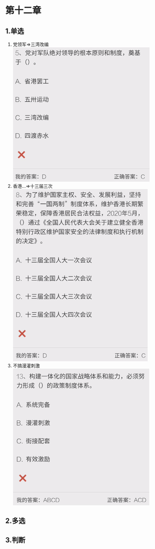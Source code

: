 # 第十二章

## 1.单选

1. 党领军=>三湾改编![20211213115251](https://raw.githubusercontent.com/Logible/Image/main/note_image/20211213115251.png)
2. 香港...=>十三届三次![20211213115414](https://raw.githubusercontent.com/Logible/Image/main/note_image/20211213115414.png)
3. 不搞漫灌刺激![20211213115650](https://raw.githubusercontent.com/Logible/Image/main/note_image/20211213115650.png)

## 2.多选

## 3.判断
